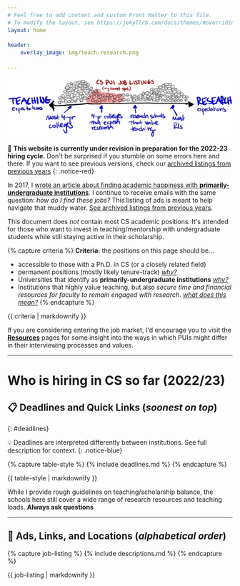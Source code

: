 ```yaml
---
# Feel free to add content and custom Front Matter to this file.
# To modify the layout, see https://jekyllrb.com/docs/themes/#overriding-theme-defaults
layout: home

header: 
    overlay_image: img/teach-research.png

---
```

<link rel="stylesheet" href="cspui.css">

![continuum of teaching and research](img/cs-pui-listing.jpg)

📣 **This website is currently under revision in preparation for the 2022-23 hiring cycle.** Don't be surprised if you stumble on some errors here and there. If you want to see previous versions, check our [archived listings from previous years](faq#archive)
{: .notice-red}

<!-- 📣 For departments, if you would like to add a listing to this page, [please visit the **Add Listing** page](guide.html)
{: .notice-blue} -->

In 2017, I [wrote an article about finding academic happiness with **primarily-undergraduate institutions**](https://medium.com/bucknell-hci/the-jobs-i-didnt-see-my-misconceptions-of-the-academic-job-market-9cb98b057422). I continue to receive emails with the same  question: _how do I find these jobs?_ This listing of ads is meant to help navigate that muddy water. [See archived listings from previous years](faq#archive).

This document does _not_ contain most CS academic positions. It's intended for those who want to invest in teaching/mentorship with undergraduate students while still staying active in their scholarship. 

{% capture criteria %}
**Criteria:** the positions on this page should be...
- accessible to those with a Ph.D. in CS (or a closely related field)
- permanent positions (mostly likely tenure-track) [_why?_](faq#scope)
- Universities that identify as **primarily-undergraduate institutions** [_why?_](faq#scope)
- Institutions that highly value teaching, but also _secure time and financial resources for faculty to remain engaged with research_. [_what does this mean?_](faq#research)
{% endcapture %}
<div class="notice-gray">{{ criteria | markdownify }}</div>

If you are considering entering the job market, I'd encourage you to visit the [**Resources**](resources.html) pages for some insight into the ways in which PUIs might differ in their interviewing processes and values.

------------

# Who is hiring in CS so far (2022/23)


## 📋 Deadlines and Quick Links (_soonest on top_)
{: #deadlines}

💡 Deadlines are interpreted differently between institutions. See full description for context. 
{: .notice-blue}

{% capture table-style %}
{% include deadlines.md %}
{% endcapture %}
<div class="styled-table"> {{ table-style | markdownify }} </div>


While I provide rough guidelines on teaching/scholarship balance, the schools here still cover a wide range of research resources and teaching loads. **Always ask questions**

------------

## 📣  Ads, Links, and Locations (_alphabetical order_) 

{% capture job-listing %}
{% include descriptions.md %}
{% endcapture %}
<div class="jobs"> {{ job-listing | markdownify }} </div>
